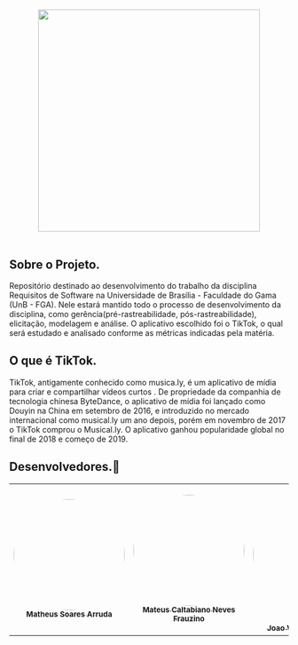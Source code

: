 #  
  <center>
  <img width="400" src="https://t.ctcdn.com.br/LlCIGVqm3EqYg5DBnCiHeDhw9Vw=/61x33:1179x662/1118x629/smart/i370243.jpeg" align-self="center">
  </center>
 
 <br>
 
## Sobre o Projeto.

 Repositório destinado ao desenvolvimento do trabalho da disciplina Requisitos de Software na Universidade de Brasília - Faculdade do Gama (UnB - FGA). Nele estará mantido todo o processo de desenvolvimento da disciplina, como gerência(pré-rastreabilidade, pós-rastreabilidade), elicitação, modelagem e análise. O aplicativo escolhido foi o TikTok, o qual será estudado e analisado conforme as métricas indicadas pela matéria.
  
## O que é TikTok.
 
 TikTok, antigamente conhecido como musica.ly,  é um aplicativo de mídia para criar e compartilhar vídeos curtos . De propriedade da companhia de tecnologia chinesa ByteDance, o aplicativo de mídia foi lançado como Douyin na China em setembro de 2016, e introduzido no mercado internacional como musical.ly um ano depois, porém em novembro de 2017 o TikTok comprou o Musical.ly. O aplicativo ganhou popularidade global no final de 2018 e começo de 2019.

## Desenvolvedores.🤝

<div class="md-typeset__scrollwrap"><div class="md-typeset__table"><table>
    <tbody><tr>
        <td align="center"><a href="https://github.com/MtsSrs"><img onmouseover="opaqImg(this)" onmouseout="normalImg(this)" style="border-radius: 50%; opacity: 1;" src="https://avatars.githubusercontent.com/MtsSrs" alt="" width="200px;"><br><sub><b>Matheus Soares Arruda</b></sub></a><br><a href="https://github.com/MtsSrs"></a></td>
        <td align="center"><a href="https://github.com/MateusCaltabiano"><img onmouseover="opaqImg(this)" onmouseout="normalImg(this)" style="border-radius: 50%; opacity: 1;" src="https://avatars.githubusercontent.com/MateusCaltabiano " alt="" width="200px;"><br><sub><b>Mateus Caltabiano Neves Frauzino</b></sub></a><br><a href="https://github.com/MateusCaltabiano"></a></td>
        <td align="center"><a href="https://github.com/CorreiaJV"><img onmouseover="opaqImg(this)" onmouseout="normalImg(this)" style="border-radius: 50%;" src="https://avatars.githubusercontent.com/CorreiaJV " alt="" width="250px;"><br><sub><b>Joao Victor Correia de Oliveira</b></sub></a><br><a href="https://github.com/CorreiaJV"></a></td>
        <td align="center"><a href="https://github.com/phnog"><img onmouseover="opaqImg(this)" onmouseout="normalImg(this)" style="border-radius: 50%; opacity: 1;" src="https://avatars.githubusercontent.com/phnog" alt="" width="200px;"><br><sub><b>Pedro Henrique Nogueira Gonçalves</b></sub></a><br><a href="https://github.com/phnog"></a></td>
        <td align="center"><a href="https://github.com/iagocabral"><img onmouseover="opaqImg(this)" onmouseout="normalImg(this)" style="border-radius: 50%;" src="https://avatars.githubusercontent.com/iagocabral" alt="" width="250px;"><br><sub><b>Iago de Paula Cabral</b></sub></a><br><a href="https://github.com/iagocabral"></a></td>
        <td align="center"><a href="https://github.com/MatheusPerillo"><img onmouseover="opaqImg(this)" onmouseout="normalImg(this)" style="border-radius: 50%; opacity: 1;" src="https://avatars.githubusercontent.com/MatheusPerillo" alt="" width="200px;"><br><sub><b>Matheus Moreira Lopes Perillo</b></sub></a><br><a href="https://github.com/MatheusPerillo"></a></td>      
    </tr> 
</tbody></table></div></div>
 
      
